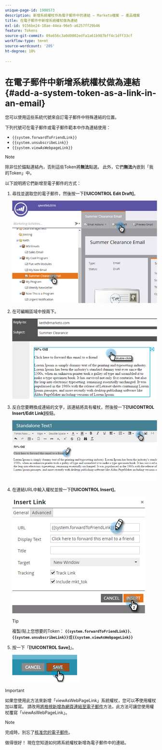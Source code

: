 ```yaml
---
unique-page-id: 1900573
description: 新增系統權杖作為電子郵件中的連結 — Marketo檔案 — 產品檔案
title: 在電子郵件中新增系統權杖做為連結
exl-id: 9156be24-18ae-44ea-96e5-a6257ff29b46
feature: Tokens
source-git-commit: 09a656c3a0d0002edfa1a61b987bff4c1dff33cf
workflow-type: tm+mt
source-wordcount: '205'
ht-degree: 10%

---
```


# 在電子郵件中新增系統權杖做為連結 {#add-a-system-token-as-a-link-in-an-email}

您可以使用這些系統代號來自訂電子郵件中特殊連結的位置。

下列代號可在電子郵件或電子郵件範本中作為連結使用：

* `{{system.forwardToFriendLink}}`
* `{{system.unsubscribeLink}}`
* `{{system.viewAsWebpageLink}}`

>[!NOTE]
>
>除非位於錨點連結內，否則這些Token將&#x200B;**無法**&#x200B;點選。 此外，它們&#x200B;**無法**&#x200B;內嵌到「我的Token」中。

以下說明將它們新增至電子郵件的方式：

1. 尋找並選取您的電子郵件，然後按一下&#x200B;**[!UICONTROL Edit Draft]**。

   ![](assets/one-1.png)

1. 在可編輯區域中按兩下。

   ![](assets/two-1.png)

1. 反白您要轉換成連結的文字，該連結將具有權杖，然後按一下&#x200B;**[!UICONTROL Insert/Edit Link]**&#x200B;按鈕。

   ![](assets/three-1.png)

1. 在連結URL中輸入權杖並按一下&#x200B;**[!UICONTROL Insert]**。

   ![](assets/four-1.png)

   >[!TIP]
   >
   >複製/貼上您想要的Token： **`{{system.forwardToFriendLink}}`**、**`{{system.unsubscribeLink}}`**&#x200B;或&#x200B;**`{{system.viewAsWebpageLink}}`**

1. 按一下「**[!UICONTROL Save]**」。

   ![](assets/image2014-9-17-22-3a12-3a17.png)

>[!IMPORTANT]
>
>如果您使用此方法來新增「viewAsWebPageLink」系統權杖，您可以&#x200B;**不**&#x200B;使用權杖加以覆寫。 請改用[將檢視新增為網頁連結至電子郵件](/help/marketo/product-docs/email-marketing/general/functions-in-the-editor/add-a-view-as-web-page-link-to-an-email.md)方法，此方法可讓您使用權杖覆寫「viewAsWebPageLink」。

>[!NOTE]
>
>完成時，別忘了[核准您的電子郵件](/help/marketo/product-docs/email-marketing/general/creating-an-email/approve-an-email.md)。

做得很好！ 現在您知道如何將系統權杖新增為電子郵件中的連結。
